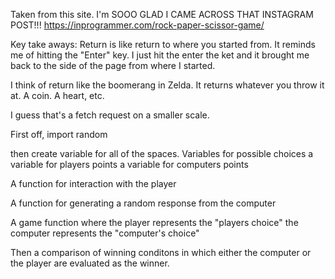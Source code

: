 
Taken from this site. I'm SOOO GLAD I CAME ACROSS THAT INSTAGRAM POST!!!
https://inprogrammer.com/rock-paper-scissor-game/


Key take aways: 
Return is like return to where you started from. It reminds me of hitting the "Enter" key. 
I just hit the enter the ket and it brought me back to the side of the page from where I started. 

I think of return like the boomerang in Zelda. It returns whatever you throw it at. A coin. A heart, etc. 

I guess that's a fetch request on a smaller scale. 

First off, import random

then create variable for all of the spaces. 
Variables for possible choices
a variable for players points
a variable for computers points

A function for interaction with the player

A function for generating a random response from the computer

A game function where the player represents the "players choice"
the computer represents the "computer's choice"

Then a comparison of winning conditons in which either the computer or the player are evaluated as the winner. 
